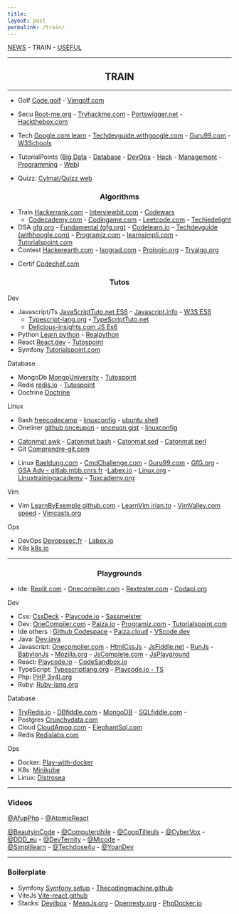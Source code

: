 ```yaml
---
title: 
layout: post
permalink: /train/
---
```


[NEWS](https://cylmat.github.io/news) - TRAIN - [USEFUL](https://cylmat.github.io/useful)

---
## <center>TRAIN</center>
---

* Golf [Code.golf](https://code.golf) - [Vimgolf.com](https://www.vimgolf.com) 
* Secu [Root-me.org](https://www.root-me.org) - [Tryhackme.com](https://tryhackme.com) - [Portswigger.net](https://portswigger.net/web-security) - [Hackthebox.com](https://www.hackthebox.com) 

* Tech [Google.com learn](https://developers.google.com/learn) - [Techdevguide.withgoogle.com](https://techdevguide.withgoogle.com) - [Guru99.com](https://www.guru99.com) - [W3Schools](https://www.w3schools.com)
* TutorialPoints ([Big Data](https://www.tutorialspoint.com/big_data_tutorials.htm) - [Database](https://www.tutorialspoint.com/database_tutorials.htm) - [DevOps](https://www.tutorialspoint.com/devops_tutorials.htm) - [Hack](https://www.tutorialspoint.com/ethical_hacking) - [Management](https://www.tutorialspoint.com/management_tutorials.htm) - [Programming](https://www.tutorialspoint.com/computer_programming_tutorials.htm) - [Web](https://www.tutorialspoint.com/web_development_tutorials.htm))
  
* Quizz: [Cylmat/Quizz web](https://github.com/cylmat/docs/blob/main/quizz_tech_web.md)


### <center>Algorithms</center> 

* Train [Hackerrank.com](https://www.hackerrank.com) - [Interviewbit.com](https://www.interviewbit.com/courses/programming) - [Codewars](https://www.codewars.com)
  * [Codecademy.com](https://www.codecademy.com) - [Codingame.com](https://www.codingame.com) - [Leetcode.com](https://leetcode.com/explore) - [Techiedelight](https://www.techiedelight.com) 
* DSA [gfg.org](https://www.geeksforgeeks.org/data-structures) - [Fundamental (gfg.org)](https://www.geeksforgeeks.org/fundamentals-of-algorithms) - [Codelearn.io](https://codelearn.io/learning/data-structure-and-algorithms) - [Techdevguide (withhoogle.com)](https://techdevguide.withgoogle.com/paths/data-structures-and-algorithms) - [Programiz.com](https://www.programiz.com/dsa) - [learnsimpli.com](https://www.learnsimpli.com/data-structures-and-algorithms) - [Tutorialspoint.com](https://www.tutorialspoint.com/data_structures_algorithms)
* Contest [Hackerearth.com](https://www.hackerearth.com/fr/getstarted-competitive-programming) - [Isograd.com](https://www.isograd-testingservices.com/FR/solutions-challenges-de-code) - [Prologin.org](https://prologin.org/archives)  - [Tryalgo.org](https://tryalgo.org/problems)
- Certif [Codechef.com](https://www.codechef.com/certification/data-structures-and-algorithms/prepare) 

### <center>Tutos</center>

Dev
* Javascript/Ts [JavaScriptTuto.net ES6](https://www.javascripttutorial.net/es6) - [Javascript.info](https://fr.javascript.info) - [W3S ES6](https://www.w3schools.com/js/js_es6.asp)
  + [Typescript-lang.org](https://www.typescriptlang.org/docs/handbook/typescript-from-scratch.html) - [TypeScriptTuto.net](https://www.typescripttutorial.net)
  + [Delicious-insights.com JS Es6](https://delicious-insights.com/fr/articles-et-tutos)
* Python [Learn python](https://www.learnpython.org) - [Realpython](https://realpython.com) 
* React [React.dev](https://react.dev/learn) - [Tutospoint](https://www.tutorialspoint.com/reactjs/reactjs_installation.htm)
* Symfony [Tutorialspoint.com](https://www.tutorialspoint.com/symfony/index.htm)

Database  
* MongoDb [MongoUniversity](https://learn.mongodb.com) - [Tutospoint](https://www.tutorialspoint.com/mongodb) 
* Redis [redis.io](https://redis.io/learn) - [Tutospoint](https://www.tutorialspoint.com/redis) 
* Doctrine [Doctrine](https://www.doctrine-project.org) 

Linux  
+ Bash [freecodecamp](https://www.freecodecamp.org/news/bash-scripting-tutorial-linux-shell-script-and-command-line-for-beginners/) - [linuxconfig](https://linuxconfig.org/bash-scripting-tutorial) - [ubuntu shell](https://doc.ubuntu-fr.org/tutoriel/script_shell) 
+ Oneliner [github onceupon](https://github.com/onceupon/Bash-Oneliner) - [onceuon gist](https://gist.github.com/onceupon/b225f26c4cbc6eb4c41c3a4f09ba9ed7) - [linuxconfig](https://linuxconfig.org/linux-complex-bash-one-liner-examples) 
- [Catonmat awk](https://catonmat.net/awk-one-liners-explained-part-one) - [Catonmat bash](https://catonmat.net/bash-one-liners-explained-part-one) - [Catonmat sed](https://catonmat.net/sed-one-liners-explained-part-one) - [Catonmat perl](https://catonmat.net/perl-one-liners-explained-part-one)
- Git [Comprendre-git.com](https://comprendre-git.com)

+ Linux [Baeldung.com](https://www.baeldung.com/linux) - [CmdChallenge.com](https://cmdchallenge.com) - [Guru99.com](https://www.guru99.com/fr/unix-linux-tutorial.html) - [GfG.org](https://www.geeksforgeeks.org/linux-tutorial) - [GSA Adv - gitlab.mbb.cnrs.fr](https://gitlab.mbb.cnrs.fr/f/site/form1/ttext) -[Labex.io](https://labex.io/skilltrees/linux) - [Linux.org](https://www.linux.org/forums/#linux-tutorials.122) -  [Linuxtrainingacademy](https://www.linuxtrainingacademy.com) - [Tuxcademy.org](https://www.tuxcademy.org/product/grd2)

Vim  
+ Vim [LearnByExemple github.com](https://learnbyexample.github.io/vim_reference) - [LearnVim irian.to](https://learnvim.irian.to) - [VimValley.com speed](https://vimvalley.com/vim-movement-speed-challenge) - [Vimcasts.org](http://vimcasts.org)
 
Ops
+ DevOps [Devopssec.fr](https://devopssec.fr) - [Labex.io](https://labex.io/skilltrees/devops)
+ K8s [k8s.io](https://kubernetes.io/docs/tutorials)

---

### <center>Playgrounds</center> 

- Ide: [Replit.com](https://replit.com/~) - [Onecompiler.com](https://onecompiler.com) - [Rextester.com](https://rextester.com) - [Codapi.org](https://codapi.org)  

Dev  
* Css: [CssDeck](https://cssdeck.com/) - [Playcode.io](https://playcode.io/css) - [Sassmeister](https://www.sassmeister.com) 
* Dev: [OneCompiler.com](https://onecompiler.com) - [Paiza.io](https://paiza.io/en) - [Programiz.com](https://www.programiz.com/python-programming/online-compiler) - [Tutorialspoint.com](https://www.tutorialspoint.com/codingground.htm) 
* Ide others : [Github Codespace](https://github.com/codespaces) - [Paiza.cloud](https://paiza.cloud) - [VScode.dev](https://vscode.dev)
* Java: [Dev.java](https://dev.java/playground) 
* Javascript: [Onecompiler.com](https://onecompiler.com/javascript) - [HtmlCssJs](https://html-css-js.com) - [JsFiddle.net](https://jsfiddle.net) - [RunJs](https://runjs.co) - [BabylonJs](https://playground.babylonjs.com) - [Mozilla.org](https://developer.mozilla.org/en-US/play) - [JsComplete.com](https://jscomplete.com/playground) - [JsPlayground](https://www.jsplayground.dev) 
* React: [Playcode.io](https://playcode.io/react) - [CodeSandbox.io](https://codesandbox.io/s) 
* TypeScript: [Typescriptlang.org](https://www.typescriptlang.org/play) - [Playcode.io - TS](https://playcode.io/typescript-playground)
* Php: [PHP 3v4l.org](https://3v4l.org) 
* Ruby: [Ruby-lang.org](https://try.ruby-lang.org/playground/) 

Database   
* [TryRedis.io](https://try.redis.io) - [DBfiddle.com](https://www.db-fiddle.com) - [MongoDB](https://mongoplayground.net) - [SQLfiddle.com](http://sqlfiddle.com) -
* Postgres [Crunchydata.com](https://www.crunchydata.com/developers/playground)
* Cloud [CloudAmpq.com](https://customer.cloudamqp.com) - [ElephantSql.com](https://customer.elephantsql.com) 
* Redis [Redislabs.com](https://app.redislabs.com) 

Ops  
* Docker: [Play-with-docker](https://labs.play-with-docker.com) 
* K8s: [Minikube](https://minikube.sigs.k8s.io/docs/start) 
* Linux: [Distrosea](https://distrosea.com) 

---
### Videos

[@AfupPhp](https://www.youtube.com/@afupPHP) - [@AtomicReact](https://www.youtube.com/@atomicreact) 
  
[@BeautyinCode](https://www.youtube.com/@BeautyinCode) - 
[@Computerphile](https://www.youtube.com/@Computerphile) - 
[@CoopTilleuls](https://www.youtube.com/@coopTilleuls) - 
[@CyberVox](https://www.youtube.com/@CyberVox) - 
[@DDD_eu](https://www.youtube.com/@ddd_eu) - 
[@DevTernity](https://www.youtube.com/@DevTernity) - 
[@Micode](https://www.youtube.com/@Micode) -   
[@Simplilearn](https://www.youtube.com/@SimplilearnOfficial) -
[@Techdose4u](https://www.youtube.com/@techdose4u) -
[@YoanDev](https://youtube.com/@yoandevco) 

---
### Boilerplate

- Symfony [Symfony setup](https://symfony.com/doc/current/setup.html) - [Thecodingmachine.github](https://thecodingmachine.github.io/symfony-boilerplate)
- ViteJs [Vite-react.github](https://github.com/RicardoValdovinos/vite-react-boilerplate) 
- Stacks: [Devilbox](http://devilbox.org) - [MeanJs.org](http://meanjs.org) - [Openresty.org](https://openresty.org) - [PhpDocker.io](https://phpdocker.io) 
